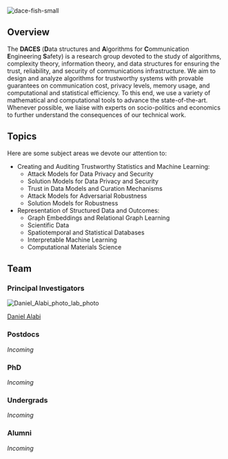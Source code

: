 ![dace-fish-small](https://github.com/dace-group/dace-group.github.io/assets/928460/362ced39-dc59-42d1-93e9-2d4ee8daf6f1)

## Overview

The **DACES** (**D**ata structures and **A**lgorithms for **C**ommunication **E**ngineering **S**afety) is a research group devoted to the study of algorithms, complexity theory, information theory, and data structures for ensuring the trust, reliability, and security of communications infrastructure. We aim to design and analyze algorithms for trustworthy systems with provable guarantees on communication cost, privacy levels, memory usage, and computational and statistical efficiency. To this end, we use a variety of mathematical and computational tools to advance the state-of-the-art. Whenever possible, we liaise with experts on socio-politics and economics to further understand the consequences of our technical work.

## Topics

Here are some subject areas we devote our attention to:
* Creating and Auditing Trustworthy Statistics and Machine Learning:
    * Attack Models for Data Privacy and Security
    * Solution Models for Data Privacy and Security
    * Trust in Data Models and Curation Mechanisms
    * Attack Models for Adversarial Robustness
    * Solution Models for Robustness
* Representation of Structured Data and Outcomes:
    * Graph Embeddings and Relational Graph Learning
    * Scientific Data
    * Spatiotemporal and Statistical Databases
    * Interpretable Machine Learning
    * Computational Materials Science


## Team

### Principal Investigators

![Daniel_Alabi_photo_lab_photo](https://github.com/daces-group/daces-group.github.io/assets/928460/d8d32dae-0ca5-4200-b12a-b1cb4298cd00)

[Daniel Alabi](http://alabidan.me)

### Postdocs

*Incoming*

### PhD 

*Incoming*

### Undergrads

*Incoming*

### Alumni

*Incoming*
